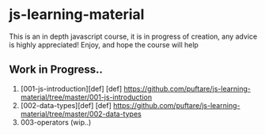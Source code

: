 # js-learning-material

This is an in depth javascript course, it is in progress of creation, any advice is highly appreciated!
Enjoy, and hope the course will help

## Work in Progress..

1. [001-js-introduction][def]
   [def] https://github.com/puftare/js-learning-material/tree/master/001-js-introduction
2. [002-data-types][def]
   [def] https://github.com/puftare/js-learning-material/tree/master/002-data-types
3. 003-operators (wip..)
